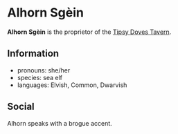 # Alhorn Sgèin

**Alhorn Sgèin** is the proprietor of the [Tipsy Doves Tavern](../cape-bec/tipsy-doves-tavern.md).

## Information

- pronouns: she/her
- species: sea elf
- languages: Elvish, Common, Dwarvish

## Social

Alhorn speaks with a brogue accent.
